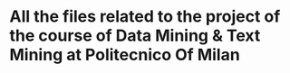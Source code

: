 # All the files related to the project of the course of Data Mining & Text Mining at Politecnico Of Milan

